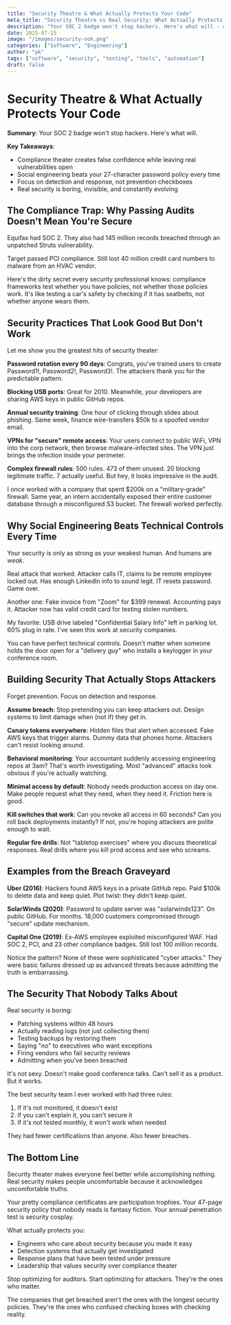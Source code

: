 ```yaml
---
title: "Security Theatre & What Actually Protects Your Code"
meta_title: "Security Theatre vs Real Security: What Actually Protects Your Systems"
description: "Your SOC 2 badge won't stop hackers. Here's what will - a hard look at security theater versus practices that actually work."
date: 2025-07-15
image: "/images/security-noh.png"
categories: ["Software", "Engineering"]
author: "pk"
tags: ["software", "security", "testing", "tools", "automation"]
draft: false
---
```


# Security Theatre & What Actually Protects Your Code

**Summary**: Your SOC 2 badge won't stop hackers. Here's what will.

**Key Takeaways**:
- Compliance theater creates false confidence while leaving real vulnerabilities open
- Social engineering beats your 27-character password policy every time
- Focus on detection and response, not prevention checkboxes
- Real security is boring, invisible, and constantly evolving

## The Compliance Trap: Why Passing Audits Doesn't Mean You're Secure

Equifax had SOC 2. They also had 145 million records breached through an unpatched Struts vulnerability.

Target passed PCI compliance. Still lost 40 million credit card numbers to malware from an HVAC vendor.

Here's the dirty secret every security professional knows: compliance frameworks test whether you have policies, not whether those policies work. It's like testing a car's safety by checking if it has seatbelts, not whether anyone wears them.

## Security Practices That Look Good But Don't Work

Let me show you the greatest hits of security theater:

**Password rotation every 90 days**: Congrats, you've trained users to create Password1!, Password2!, Password3!. The attackers thank you for the predictable pattern.

**Blocking USB ports**: Great for 2010. Meanwhile, your developers are sharing AWS keys in public GitHub repos.

**Annual security training**: One hour of clicking through slides about phishing. Same week, finance wire-transfers $50k to a spoofed vendor email.

**VPNs for "secure" remote access**: Your users connect to public WiFi, VPN into the corp network, then browse malware-infected sites. The VPN just brings the infection inside your perimeter.

**Complex firewall rules**: 500 rules. 473 of them unused. 20 blocking legitimate traffic. 7 actually useful. But hey, it looks impressive in the audit.

I once worked with a company that spent $200k on a "military-grade" firewall. Same year, an intern accidentally exposed their entire customer database through a misconfigured S3 bucket. The firewall worked perfectly.

## Why Social Engineering Beats Technical Controls Every Time

Your security is only as strong as your weakest human. And humans are _weak_.

Real attack that worked: Attacker calls IT, claims to be remote employee locked out. Has enough LinkedIn info to sound legit. IT resets password. Game over.

Another one: Fake invoice from "Zoom" for $399 renewal. Accounting pays it. Attacker now has valid credit card for testing stolen numbers.

My favorite: USB drive labeled "Confidential Salary Info" left in parking lot. 60% plug in rate. I've seen this work at security companies.

You can have perfect technical controls. Doesn't matter when someone holds the door open for a "delivery guy" who installs a keylogger in your conference room.

## Building Security That Actually Stops Attackers

Forget prevention. Focus on detection and response.

**Assume breach**: Stop pretending you can keep attackers out. Design systems to limit damage when (not if) they get in.

**Canary tokens everywhere**: Hidden files that alert when accessed. Fake AWS keys that trigger alarms. Dummy data that phones home. Attackers can't resist looking around.

**Behavioral monitoring**: Your accountant suddenly accessing engineering repos at 3am? That's worth investigating. Most "advanced" attacks look obvious if you're actually watching.

**Minimal access by default**: Nobody needs production access on day one. Make people request what they need, when they need it. Friction here is good.

**Kill switches that work**: Can you revoke all access in 60 seconds? Can you roll back deployments instantly? If not, you're hoping attackers are polite enough to wait.

**Regular fire drills**: Not "tabletop exercises" where you discuss theoretical responses. Real drills where you kill prod access and see who screams.

## Examples from the Breach Graveyard

**Uber (2016)**: Hackers found AWS keys in a private GitHub repo. Paid $100k to delete data and keep quiet. Plot twist: they didn't keep quiet.

**SolarWinds (2020)**: Password to update server was "solarwinds123". On public GitHub. For months. 18,000 customers compromised through "secure" update mechanism.

**Capital One (2019)**: Ex-AWS employee exploited misconfigured WAF. Had SOC 2, PCI, and 23 other compliance badges. Still lost 100 million records.

Notice the pattern? None of these were sophisticated "cyber attacks." They were basic failures dressed up as advanced threats because admitting the truth is embarrassing.

## The Security That Nobody Talks About

Real security is boring:

- Patching systems within 48 hours
- Actually reading logs (not just collecting them)
- Testing backups by restoring them
- Saying "no" to executives who want exceptions
- Firing vendors who fail security reviews
- Admitting when you've been breached

It's not sexy. Doesn't make good conference talks. Can't sell it as a product. But it works.

The best security team I ever worked with had three rules:
1. If it's not monitored, it doesn't exist
2. If you can't explain it, you can't secure it
3. If it's not tested monthly, it won't work when needed

They had fewer certifications than anyone. Also fewer breaches.

## The Bottom Line

Security theater makes everyone feel better while accomplishing nothing. Real security makes people uncomfortable because it acknowledges uncomfortable truths.

Your pretty compliance certificates are participation trophies. Your 47-page security policy that nobody reads is fantasy fiction. Your annual penetration test is security cosplay.

What actually protects you:
- Engineers who care about security because you made it easy
- Detection systems that actually get investigated
- Response plans that have been tested under pressure
- Leadership that values security over compliance theater

Stop optimizing for auditors. Start optimizing for attackers. They're the ones who matter.

The companies that get breached aren't the ones with the longest security policies. They're the ones who confused checking boxes with checking reality.